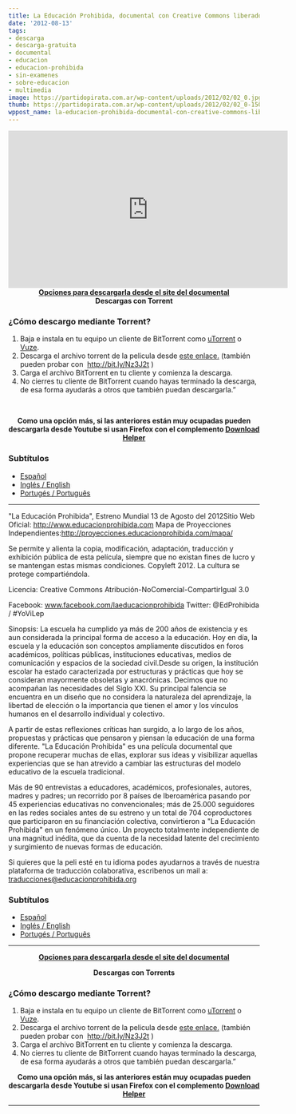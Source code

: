 ```yaml
---
title: La Educación Prohibida, documental con Creative Commons liberado
date: '2012-08-13'
tags:
- descarga
- descarga-gratuita
- documental
- educacion
- educacion-prohibida
- sin-examenes
- sobre-educacion
- multimedia
image: https://partidopirata.com.ar/wp-content/uploads/2012/02/02_0.jpg
thumb: https://partidopirata.com.ar/wp-content/uploads/2012/02/02_0-150x150.jpg
wppost_name: la-educacion-prohibida-documental-con-creative-commons-liberado
---
```


<center>
<iframe src="http://www.youtube.com/embed/-1Y9OqSJKCc" frameborder="0" width="560" height="315"></iframe>
<strong><a href="http://www.educacionprohibida.com/pelicula/descargas/" target="_blank">Opciones para descargarla desde el site del documental</a></strong></center><center></center><center><strong>Descargas con Torrent</strong></center>
<h3 id="como">¿Cómo descargo mediante Torrent?</h3>
<ol>
	<li>Baja e instala en tu equipo un cliente de BitTorrent como <a href="http://www.utorrent.com/intl/es/downloads/">uTorrent</a> o <a href="http://azureus.sourceforge.net/">Vuze</a>.</li>
	<li>Descarga el archivo torrent de la pelicula desde <a href="http://t.co/8SZwjMZQ">este enlace.</a> (también pueden probar con  <a href="http://bit.ly/Nz3J2t" target="_blank">http://bit.ly/Nz3J2t</a> )</li>
	<li>Carga el archivo BitTorrent en tu cliente y comienza la descarga.</li>
	<li>No cierres tu cliente de BitTorrent cuando hayas terminado la descarga, de esa forma ayudarás a otros que también puedan descargarla.”</li>
</ol>
&nbsp;
<p style="text-align: center;"><strong>Como una opción más, si las anteriores están muy ocupadas pueden descargarla desde Youtube si usan Firefox con el complemento <a href="https://addons.mozilla.org/es/firefox/addon/video-downloadhelper/" target="_blank">Download Helper</a></strong></p>

<h3>Subtítulos</h3>
<ul>
	<li><a href="http://www.educacionprohibida.com/datos/pelicula/sala/subtitulos/la_educacion_prohibida-sala-es_ES.srt">Español</a></li>
	<li><a href="http://www.educacionprohibida.com/datos/pelicula/sala/subtitulos/la_educacion_prohibida-sala-en_EN.srt">Inglés / English</a></li>
	<li><a href="http://www.educacionprohibida.com/datos/pelicula/sala/subtitulos/la_educacion_prohibida-sala-pt_BR.srt">Portugés / Português</a></li>
</ul>

<hr />

"La Educación Prohibida", Estreno Mundial 13 de Agosto del 2012Sitio Web Oficial: <a href="http://www.educacionprohibida.com" target="_blank">http://www.educacionprohibida.com</a>
Mapa de Proyecciones Independientes:<a href="http://proyecciones.educacionprohibida.com/mapa/" target="_blank">http://proyecciones.educacionprohibida.com/mapa/</a>

Se permite y alienta la copia, modificación, adaptación, traducción y exhibición pública de esta película, siempre que no existan fines de lucro y se mantengan estas mismas condiciones. Copyleft 2012. La cultura se protege compartiéndola.

Licencia: Creative Commons Atribución-NoComercial-CompartirIgual 3.0

Facebook: www.facebook.com/laeducacionprohibida
Twitter: @EdProhibida / #YoViLep

Sinopsis:
La escuela ha cumplido ya más de 200 años de existencia y es aun considerada la principal forma de acceso a la educación. Hoy en día, la escuela y la educación son conceptos ampliamente discutidos en foros académicos, políticas públicas, instituciones educativas, medios de comunicación y espacios de la sociedad civil.Desde su origen, la institución escolar ha estado caracterizada por estructuras y prácticas que hoy se consideran mayormente obsoletas y anacrónicas. Decimos que no acompañan las necesidades del Siglo XXI. Su principal falencia se encuentra en un diseño que no considera la naturaleza del aprendizaje, la libertad de elección o la importancia que tienen el amor y los vínculos humanos en el desarrollo individual y colectivo.

A partir de estas reflexiones críticas han surgido, a lo largo de los años, propuestas y prácticas que pensaron y piensan la educación de una forma diferente. "La Educación Prohibida" es una película documental que propone recuperar muchas de ellas, explorar sus ideas y visibilizar aquellas experiencias que se han atrevido a cambiar las estructuras del modelo educativo de la escuela tradicional.

Más de 90 entrevistas a educadores, académicos, profesionales, autores, madres y padres; un recorrido por 8 países de Iberoamérica pasando por 45 experiencias educativas no convencionales; más de 25.000 seguidores en las redes sociales antes de su estreno y un total de 704 coproductores que participaron en su financiación colectiva, convirtieron a "La Educación Prohibida" en un fenómeno único. Un proyecto totalmente independiente de una magnitud inédita, que da cuenta de la necesidad latente del crecimiento y surgimiento de nuevas formas de educación.

Si quieres que la peli esté en tu idioma podes ayudarnos a través de nuestra plataforma de traducción colaborativa, escribenos un mail a: traducciones@educacionprohibida.org
<h3>Subtítulos</h3>
<ul>
	<li><a href="http://www.educacionprohibida.com/datos/pelicula/sala/subtitulos/la_educacion_prohibida-sala-es_ES.srt">Español</a></li>
	<li><a href="http://www.educacionprohibida.com/datos/pelicula/sala/subtitulos/la_educacion_prohibida-sala-en_EN.srt">Inglés / English</a></li>
	<li><a href="http://www.educacionprohibida.com/datos/pelicula/sala/subtitulos/la_educacion_prohibida-sala-pt_BR.srt">Portugés / Português</a></li>
</ul>

<hr />
<p style="text-align: center;"><strong><a href="http://www.educacionprohibida.com/pelicula/descargas/" target="_blank">Opciones para descargarla desde el site del documental</a></strong></p>
<p style="text-align: center;"><strong>Descargas con Torrents</strong></p>

<h3 id="como">¿Cómo descargo mediante Torrent?</h3>
<ol>
	<li>Baja e instala en tu equipo un cliente de BitTorrent como <a href="http://www.utorrent.com/intl/es/downloads/">uTorrent</a> o <a href="http://azureus.sourceforge.net/">Vuze</a>.</li>
	<li>Descarga el archivo torrent de la pelicula desde <a href="http://t.co/8SZwjMZQ">este enlace.</a> (también pueden probar con  <a href="http://bit.ly/Nz3J2t" target="_blank">http://bit.ly/Nz3J2t</a> )</li>
	<li>Carga el archivo BitTorrent en tu cliente y comienza la descarga.</li>
	<li>No cierres tu cliente de BitTorrent cuando hayas terminado la descarga, de esa forma ayudarás a otros que también puedan descargarla.”</li>
</ol>
<p style="text-align: center;"><strong>Como una opción más, si las anteriores están muy ocupadas pueden descargarla desde Youtube si usan Firefox con el complemento <a href="https://addons.mozilla.org/es/firefox/addon/video-downloadhelper/" target="_blank">Download Helper</a></strong></p>


<hr />
